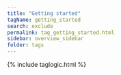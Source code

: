 ```yaml
---
title: "Getting started"
tagName: getting_started
search: exclude
permalink: tag_getting_started.html
sidebar: overview_sidebar
folder: tags
---
```

{% include taglogic.html %}


